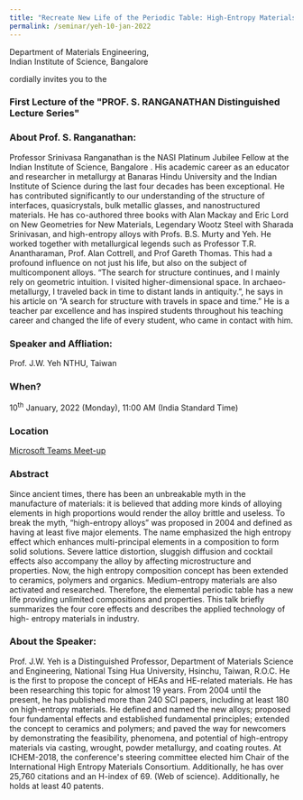 ```yaml
---
title: "Recreate New Life of the Periodic Table: High-Entropy Materials (10/01/22)"
permalink: /seminar/yeh-10-jan-2022
---
```


Department of Materials Engineering, <br>
      Indian Institute of Science, Bangalore

cordially invites you to the 

### First Lecture of the "PROF. S. RANGANATHAN Distinguished Lecture Series"

### About Prof. S. Ranganathan:
Professor Srinivasa Ranganathan is the NASI Platinum Jubilee Fellow at the Indian Institute of Science, Bangalore . His academic career as an educator and researcher in metallurgy at Banaras Hindu University and the Indian Institute of Science during the last four decades has been exceptional. He has contributed significantly to our understanding of the structure of interfaces, quasicrystals, bulk metallic glasses, and nanostructured materials. He has co-authored three books with Alan Mackay and Eric Lord on New Geometries for New Materials, Legendary Wootz Steel with Sharada Srinivasan, and high-entropy alloys with Profs. B.S. Murty and Yeh. He worked together with metallurgical legends such as Professor T.R. Anantharaman, Prof. Alan Cottrell, and Prof Gareth Thomas. This had a profound influence on not just his life, but also on the subject of multicomponent alloys. “The search for structure continues, and I mainly rely on geometric intuition. I visited higher-dimensional space. In archaeo- metallurgy, I traveled back in time to distant lands in antiquity.”, he says in his article on “A search for structure with travels in space and time.” He is a teacher par excellence and has inspired students throughout his teaching career and changed the life of every student, who came in contact with him.

### Speaker and Affliation:
Prof. J.W. Yeh 
NTHU, Taiwan

### When?
10<sup>th</sup> January, 2022 (Monday), 11:00 AM (India Standard Time)

### Location
<a href="https://tinyurl.com/2p9axvnr" target="_blank">Microsoft Teams Meet-up</a>

### Abstract
Since ancient times, there has been an unbreakable myth in the manufacture of materials: it is believed that adding more kinds of alloying elements in high proportions would render the alloy brittle and useless. To break the myth, “high-entropy alloys” was proposed in 2004 and defined as having at least five major elements. The name emphasized the high entropy effect which enhances multi-principal elements in a composition to form solid solutions. Severe lattice distortion, sluggish diffusion and cocktail effects also accompany the alloy by affecting microstructure and properties. Now, the high entropy composition concept has been extended to ceramics, polymers and organics. Medium-entropy materials are also activated and researched. Therefore, the elemental periodic table has a new life providing unlimited compositions and properties. This talk briefly summarizes the four core effects and describes the applied technology of high- entropy materials in industry.

### About the Speaker:
Prof. J.W. Yeh is a Distinguished Professor, Department of Materials Science and Engineering, National Tsing Hua University, Hsinchu, Taiwan, R.O.C. He is the first to propose the concept of HEAs and HE-related materials. He has been researching this topic for almost 19 years. From 2004 until the present, he has published more than 240 SCI papers, including at least 180 on high-entropy materials. He defined and named the new alloys; proposed four fundamental effects and established fundamental principles; extended the concept to ceramics and polymers; and paved the way for newcomers by demonstrating the feasibility, phenomena, and potential of high-entropy materials via casting, wrought, powder metallurgy, and coating routes. At ICHEM-2018, the conference's steering committee elected him Chair of the International High Entropy Materials Consortium. Additionally, he has over 25,760 citations and an H-index of 69. (Web of science). Additionally, he holds at least 40 patents.